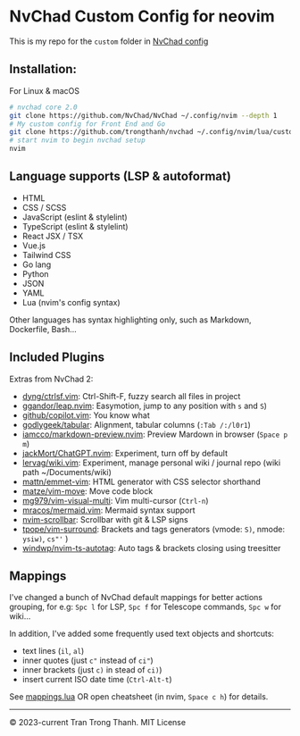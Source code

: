 NvChad Custom Config for neovim
===============================

This is my repo for the `custom` folder in [NvChad config](https://nvchad.com/docs/config/walkthrough#custom_config)

## Installation:

For Linux & macOS

```bash
# nvchad core 2.0
git clone https://github.com/NvChad/NvChad ~/.config/nvim --depth 1
# My custom config for Front End and Go
git clone https://github.com/trongthanh/nvchad ~/.config/nvim/lua/custom --depth 1
# start nvim to begin nvchad setup
nvim
```

## Language supports (LSP & autoformat)

- HTML
- CSS / SCSS
- JavaScript (eslint & stylelint)
- TypeScript (eslint & stylelint)
- React JSX / TSX
- Vue.js
- Tailwind CSS
- Go lang
- Python
- JSON
- YAML
- Lua (nvim's config syntax)

Other languages has syntax highlighting only, such as Markdown, Dockerfile, Bash...

## Included Plugins

Extras from NvChad 2:

- [dyng/ctrlsf.vim](https://github.com/dyng/ctrlsf.vim): Ctrl-Shift-F, fuzzy search all files in project
- [ggandor/leap.nvim](https://github.com/ggandor/leap.nvim): Easymotion, jump to any position with `s` and `S`)
- [github/copilot.vim](https://github.com/github/copilot.vim): You know what
- [godlygeek/tabular](https://github.com/godlygeek/tabular): Alignment, tabular columns (`:Tab /:/l0r1`)
- [iamcco/markdown-preview.nvim](https://github.com/iamcco/markdown-preview.nvim): Preview Mardown in browser (`Space p m`)
- [jackMort/ChatGPT.nvim](https://github.com/jackMort/ChatGPT.nvim): Experiment, turn off by default
- [lervag/wiki.vim](https://github.com/lervag/wiki.vim): Experiment, manage personal wiki / journal repo (wiki path ~/Documents/wiki) 
- [mattn/emmet-vim](https://github.com/mattn/emmet-vim): HTML generator with CSS selector shorthand
- [matze/vim-move](https://github.com/matze/vim-move): Move code block
- [mg979/vim-visual-multi](https://github.com/mg979/vim-visual-multi): Vim multi-cursor (`Ctrl-n`)
- [mracos/mermaid.vim](https://github.com/mracos/mermaid.vim): Mermaid syntax support
- [nvim-scrollbar](https://github.com/petertriho/nvim-scrollbar): Scrollbar with git & LSP signs
- [tpope/vim-surround](https://github.com/tpope/vim-surround): Brackets and tags generators (vmode: `S)`, nmode: `ysiw)`, `cs"'` )
- [windwp/nvim-ts-autotag](https://github.com/windwp/nvim-ts-autotag): Auto tags & brackets closing using treesitter

## Mappings

I've changed a bunch of NvChad default mappings for better actions grouping, for e.g: `Spc l` for LSP, `Spc f` for Telescope commands, `Spc w` for wiki...

In addition, I've added some frequently used text objects and shortcuts:

- text lines (`il`, `al`)
- inner quotes (just `c"` instead of `ci"`)
- inner brackets (just `c)` in stead of `ci)`)
- insert current ISO date time (`Ctrl-Alt-t`)

See [mappings.lua](./mappings.lua) OR open cheatsheet (in nvim, `Space c h`) for details.

---
© 2023-current Tran Trong Thanh. MIT License
